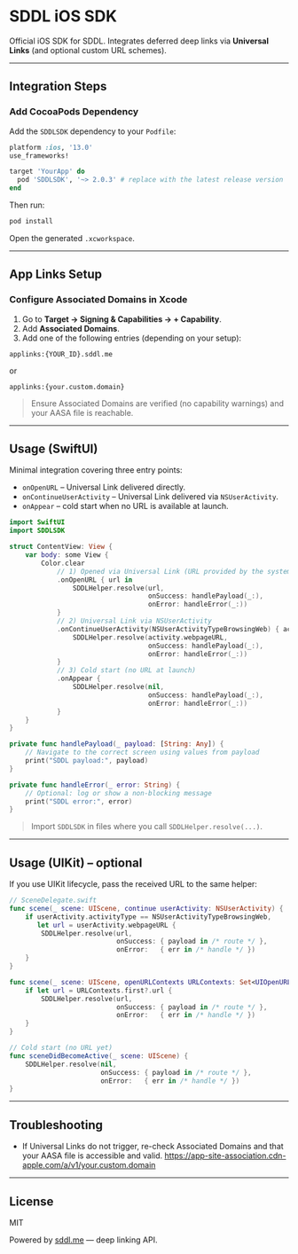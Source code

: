 # SDDL iOS SDK

Official iOS SDK for SDDL. Integrates deferred deep links via **Universal Links** (and optional custom URL schemes).

---

## Integration Steps

### Add CocoaPods Dependency
Add the `SDDLSDK` dependency to your `Podfile`:

```ruby
platform :ios, '13.0'
use_frameworks!

target 'YourApp' do
  pod 'SDDLSDK', '~> 2.0.3' # replace with the latest release version
end
```

Then run:

```bash
pod install
```

Open the generated `.xcworkspace`.

---

## App Links Setup

### Configure Associated Domains in Xcode

1. Go to **Target → Signing & Capabilities → + Capability**.
2. Add **Associated Domains**.
3. Add one of the following entries (depending on your setup):

```text
applinks:{YOUR_ID}.sddl.me
```

or

```text
applinks:{your.custom.domain}
```

> Ensure Associated Domains are verified (no capability warnings) and your AASA file is reachable.

---

## Usage (SwiftUI)

Minimal integration covering three entry points:

- `onOpenURL` – Universal Link delivered directly.
- `onContinueUserActivity` – Universal Link delivered via `NSUserActivity`.
- `onAppear` – cold start when no URL is available at launch.

```swift
import SwiftUI
import SDDLSDK

struct ContentView: View {
    var body: some View {
        Color.clear
            // 1) Opened via Universal Link (URL provided by the system)
            .onOpenURL { url in
                SDDLHelper.resolve(url,
                                   onSuccess: handlePayload(_:),
                                   onError: handleError(_:))
            }
            // 2) Universal Link via NSUserActivity
            .onContinueUserActivity(NSUserActivityTypeBrowsingWeb) { activity in
                SDDLHelper.resolve(activity.webpageURL,
                                   onSuccess: handlePayload(_:),
                                   onError: handleError(_:))
            }
            // 3) Cold start (no URL at launch)
            .onAppear {
                SDDLHelper.resolve(nil,
                                   onSuccess: handlePayload(_:),
                                   onError: handleError(_:))
            }
    }
}

private func handlePayload(_ payload: [String: Any]) {
    // Navigate to the correct screen using values from payload
    print("SDDL payload:", payload)
}

private func handleError(_ error: String) {
    // Optional: log or show a non-blocking message
    print("SDDL error:", error)
}
```

> Import `SDDLSDK` in files where you call `SDDLHelper.resolve(...)`.

---

## Usage (UIKit) – optional

If you use UIKit lifecycle, pass the received URL to the same helper:

```swift
// SceneDelegate.swift
func scene(_ scene: UIScene, continue userActivity: NSUserActivity) {
    if userActivity.activityType == NSUserActivityTypeBrowsingWeb,
       let url = userActivity.webpageURL {
        SDDLHelper.resolve(url,
                           onSuccess: { payload in /* route */ },
                           onError:   { err in /* handle */ })
    }
}

func scene(_ scene: UIScene, openURLContexts URLContexts: Set<UIOpenURLContext>) {
    if let url = URLContexts.first?.url {
        SDDLHelper.resolve(url,
                           onSuccess: { payload in /* route */ },
                           onError:   { err in /* handle */ })
    }
}

// Cold start (no URL yet)
func sceneDidBecomeActive(_ scene: UIScene) {
    SDDLHelper.resolve(nil,
                       onSuccess: { payload in /* route */ },
                       onError:   { err in /* handle */ })
}
```
---

## Troubleshooting
- If Universal Links do not trigger, re-check Associated Domains and that your AASA file is accessible and valid. https://app-site-association.cdn-apple.com/a/v1/your.custom.domain

---

## License

MIT

Powered by [sddl.me](https://sddl.me) — deep linking API.

